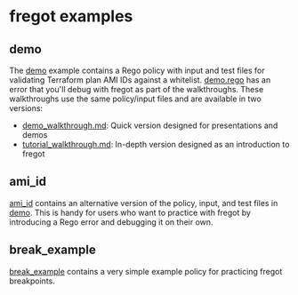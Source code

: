 # fregot examples

## demo

The [demo](./demo) example contains a Rego policy with input and test files for validating Terraform plan AMI IDs against a whitelist. [demo.rego](./demo/demo.rego) has an error that you'll debug with fregot as part of the walkthroughs. These walkthroughs use the same policy/input files and are available in two versions:

- [demo_walkthrough.md](./demo/demo_walkthrough.md): Quick version designed for presentations and demos
- [tutorial_walkthrough.md](./demo/tutorial_walkthrough.md): In-depth version designed as an introduction to fregot

## ami_id

[ami_id](./ami_id) contains an alternative version of the policy, input, and test files in [demo](./demo). This is handy for users who want to practice with fregot by introducing a Rego error and debugging it on their own.

## break_example

[break_example](./break_example) contains a very simple example policy for practicing fregot breakpoints.